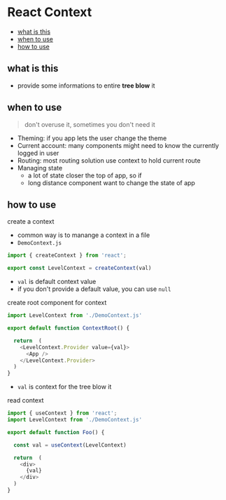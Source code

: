 # React Context

- [what is this](#what-is-this)
- [when to use](#when-to-use)
- [how to use](#usage)

## what is this

- provide some informations to entire **tree blow** it

## when to use

> don't overuse it, sometimes you don't need it

- Theming: if you app lets the user change the theme
- Current account: many components might need to know the currently logged in user
- Routing: most routing solution use context to hold current route
- Managing state
  - a lot of state closer the top of app, so if
  - long distance component want to change the state of app

## how to use

create a context

- common way is to manange a context in a file
- `DemoContext.js`

```js
import { createContext } from 'react';

export const LevelContext = createContext(val)
```

- `val` is default context value
- if you don't provide a default value, you can use `null`

create root component for context

```js
import LevelContext from './DemoContext.js'

export default function ContextRoot() {

  return  (
    <LevelContext.Provider value={val}>
      <App />
    </LevelContext.Provider>
  )
}
```

- `val` is context for the tree blow it

read context

```js
import { useContext } from 'react';
import LevelContext from './DemoContext.js'

export default function Foo() {

  const val = useContext(LevelContext)

  return  (
    <div>
      {val}
    </div>
  )
}
```
